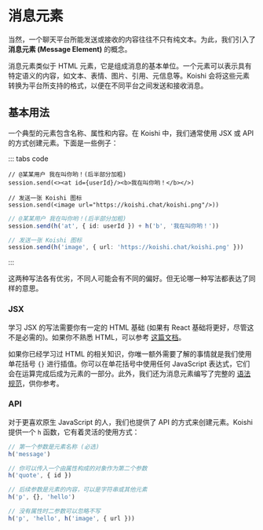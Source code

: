 # 消息元素

当然，一个聊天平台所能发送或接收的内容往往不只有纯文本。为此，我们引入了 **消息元素 (Message Element)** 的概念。

消息元素类似于 HTML 元素，它是组成消息的基本单位。一个元素可以表示具有特定语义的内容，如文本、表情、图片、引用、元信息等。Koishi 会将这些元素转换为平台所支持的格式，以便在不同平台之间发送和接收消息。

## 基本用法

一个典型的元素包含名称、属性和内容。在 Koishi 中，我们通常使用 JSX 或 API 的方式创建元素。下面是一些例子：

::: tabs code
```tsx title=JSX
// @某某用户 我在叫你哟！(后半部分加粗)
session.send(<><at id={userId}/><b>我在叫你哟！</b></>)

// 发送一张 Koishi 图标
session.send(<image url="https://koishi.chat/koishi.png"/>))
```
```ts title=API
// @某某用户 我在叫你哟！(后半部分加粗)
session.send(h('at', { id: userId }) + h('b', '我在叫你哟！'))

// 发送一张 Koishi 图标
session.send(h('image', { url: 'https://koishi.chat/koishi.png' }))
```
:::

这两种写法各有优劣，不同人可能会有不同的偏好。但无论哪一种写法都表达了同样的意思。

### JSX

学习 JSX 的写法需要你有一定的 HTML 基础 (如果有 React 基础将更好，尽管这不是必需的)。如果你不熟悉 HTML，可以参考 [这篇文档](https://developer.mozilla.org/zh-CN/docs/Glossary/Element)。

如果你已经学习过 HTML 的相关知识，你唯一额外需要了解的事情就是我们使用单花括号 `{}` 进行插值。你可以在单花括号中使用任何 JavaScript 表达式，它们会在运算完成后成为元素的一部分。此外，我们还为消息元素编写了完整的 [语法规范](../../api/message/syntax.md)，供你参考。

### API

对于更喜欢原生 JavaScript 的人，我们也提供了 API 的方式来创建元素。Koishi 提供一个 `h` 函数，它有着灵活的使用方式：

```ts
// 第一个参数是元素名称 (必选)
h('message')

// 你可以传入一个由属性构成的对象作为第二个参数
h('quote', { id })

// 后续参数是元素的内容，可以是字符串或其他元素
h('p', {}, 'hello')

// 没有属性时二参数可以忽略不写
h('p', 'hello', h('image', { url }))
```
